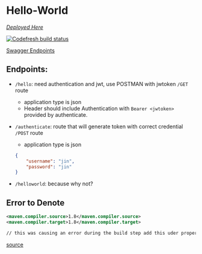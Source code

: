 # Hello-World


*[Deployed Here](https://cup-o-tea.herokuapp.com/helloworld)*  

[![Codefresh build status]( https://g.codefresh.io/api/badges/pipeline/jinfluenza/codefresh-pulumi%2FCup-o-tea?type=cf-1&key=eyJhbGciOiJIUzI1NiJ9.NjAxZGFhMWY0YmY4N2RkNmY2NzY1MzMy.RRKnJ1bIBk7UvZJxGw8We3oyv56h4yEIjBR41N4n-Ps)]( https://g.codefresh.io/pipelines/edit/new/builds?id=60253ae564db849ab4b14637&pipeline=Cup-o-tea&projects=codefresh-pulumi&projectId=602145fb5766b7bc4ad52e8a)  
  
[Swagger Endpoints](https://app.swaggerhub.com/apis-docs/jinwoov/jwtJava/1.0.0)  

## Endpoints:
- `/hello`: need authentication and jwt, use POSTMAN with jwtoken `/GET` route
    - application type is json
    - Header should include Authentication with `Bearer <jwtoken>` provided by authenticate.
    
- `/authenticate`: route that will generate token with correct credential `/POST` route
    - application type is json 
    ``` json
    {
        "username": "jin",
        "password": "jin"
    }
    ```
- `/helloworld`: because why not?


## Error to Denote
``` xml
<maven.compiler.source>1.8</maven.compiler.source> 
<maven.compiler.target>1.8</maven.compiler.target>

// this was causing an error during the build step add this uder properties tag

```
[source](https://stackoverflow.com/questions/42525139/maven-build-compilation-error-failed-to-execute-goal-org-apache-maven-plugins)
